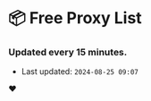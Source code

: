 # :package: Free Proxy List
### Updated every 15 minutes.

- Last updated: `2024-08-25 09:07`

:heart:
